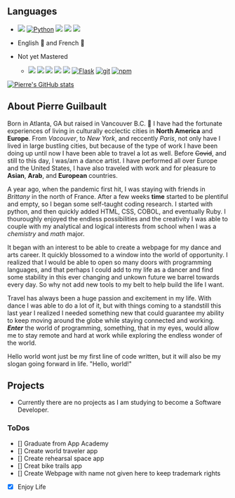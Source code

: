 ## Languages
- <a href="https://developer.mozilla.org/en-US/docs/Web/JavaScript"><img src="https://img.shields.io/badge/-JavaScript-F7DF1E?logo=JavaScript&logoColor=333333" /></a>
<a href="https://www.python.org/"><img alt="Python" src="https://img.shields.io/badge/-Python-3776AB?style=flat-square&logo=Python&logoColor=white&" /></a>
<a href="https://developer.mozilla.org/en-US/docs/Web/CSS"><img src="https://img.shields.io/badge/-CSS3-1572B6?logo=CSS3" /></a>
<a href="https://developer.mozilla.org/en-US/docs/Web/HTML"><img src="https://img.shields.io/badge/-HTML5-E34F26?logo=HTML5&logoColor=ffffff" /></a>
<a href="https://developer.mozilla.org/en-US/docs/Glossary/Ruby"><img src="https://img.shields.io/badge/-Ruby-ffffff?logo=Ruby&logoColor=FF0000" /></a>
<!-- <a href="https://www.britannica.com/technology/COBOL"><img src="https://img.shields.io/badge/-COBOL-00FF00?logo=COBOL&logoColor=000000" /></a> -->
- English 🏈 and French 🥐

- Not yet Mastered 
    - <a href="https://www.npmjs.com/package/express"><img src="https://img.shields.io/badge/-Express.js-000000?logo=Express" /></a>
<a href="https://www.postgresql.org/"><img src="https://img.shields.io/badge/-PostgreSQL-336791?logo=PostgreSQL" /></a>
<a href="https://reactjs.org/"><img src="https://img.shields.io/badge/-React-61DAFB?logo=React&logoColor=333333" /></a>
<a href="https://redux.js.org/"><img src="https://img.shields.io/badge/-Redux-764ABC?logo=Redux" /></a>
<a href="https://sequelize.org/"><img src="https://img.shields.io/badge/-Sequelize-039BE5" /></a>
<a href="https://flask.palletsprojects.com/en/1.1.x/"><img alt="Flask" src="https://img.shields.io/badge/-Flask-000000?style=flat-square&logo=Flask&logoColor=white" /></a>
<a href="#"><img alt="git" src="https://img.shields.io/badge/-Git-F05032?style=flat-square&logo=git&logoColor=white" /></a>
<a href="https://www.npmjs.com/"><img alt="npm" src="https://img.shields.io/badge/-NPM-CB3837?style=flat-square&logo=npm&logoColor=white" /></a>

[![Pierre's GitHub stats](https://github-readme-stats.vercel.app/api?username=TheGuilb&theme=vue-dark)](https://github.com/TheGuilb/github-readme-stats)

## About Pierre Guilbault
Born in Atlanta, GA but raised in Vancouver B.C. 🍁 I have had the fortunate experiences of living in culturally ecclectic cities in __North America__ and __Europe__. From _Vacouver_, to _New York_, and reccently _Paris_, not only have I lived in large bustling cities, but because of the type of work I have been doing up until now I have been able to travel a lot as well. Before ~~Covid~~, and still to this day, I was/am a dance artist. I have performed all over Europe and the United States, I have also traveled with work and for pleasure to __Asian__, __Arab__, and __European__ countries.

A year ago, when the pandemic first hit, I was staying with friends in _Brittany_ in the north of France. After a few weeks __time__ started to be plentiful and empty, so I began some self-taught coding research. I started with python, and then quickly added HTML, CSS, COBOL, and eventually Ruby. I thouroughly enjoyed the endless possibilities and the creativity I was able to couple with my analytical and logical interests from school when I was a _chemistry_ and _math_ major.

It began with an interest to be able to create a webpage for my dance and arts career. It quickly blossomed to a window into the world of opportunity. I realized that I would be able to open so many doors with programming languages, and that perhaps I could add to my life as a dancer and find some stability in this ever changing and unkown future we barrel towards every day. So why not add new tools to my belt to help build the life I want.

Travel has always been a huge passion and excitement in my life. With dance I was able to do a lot of it, but with things coming to a standstill this last year I realized I needed something new that could guarantee my ability to keep moving around the globe while staying connected and working. _**Enter**_ the world of programming, something, that in my eyes, would allow me to stay remote and hard at work while exploring the endless wonder of the world.

Hello world wont just be my first line of code written, but it will also be my slogan going forward in life. "Hello, world!"

## Projects
- Currently there are no projects as I am studying to become a Software Developer.

### ToDos
- [] Graduate from App Academy
- [] Create world traveler app
- [] Create rehearsal space app
- [] Creat bike trails app
- [] Create Webpage with name not given here to keep trademark rights
- [x] Enjoy Life
